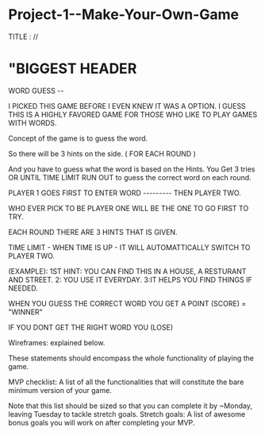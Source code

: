 # Project-1--Make-Your-Own-Game
TITLE : // <H1>"BIGGEST HEADER</H1>

<!-- Overview: a summary of the project, including why you picked the game you picked to build --> WORD GUESS -- 
I PICKED THIS GAME BEFORE I EVEN KNEW IT WAS A OPTION. I GUESS THIS IS A HIGHLY FAVORED GAME FOR THOSE WHO LIKE TO PLAY GAMES WITH WORDS.

Concept of the game is to guess the word.

So there will be 3 hints on the side. ( FOR EACH ROUND )

And you have to guess what the word is based on the Hints. 
You Get 3 tries OR UNTIL TIME LIMIT RUN OUT to guess the correct word on each round. 

PLAYER 1 GOES FIRST TO ENTER WORD --------- THEN PLAYER TWO.

 WHO EVER PICK TO BE PLAYER ONE WILL BE THE ONE TO GO FIRST TO TRY. 

 EACH ROUND THERE ARE 3 HINTS THAT IS GIVEN. 

 TIME LIMIT - WHEN TIME IS UP - IT WILL AUTOMATTICALLY SWITCH TO PLAYER TWO.

 (EXAMPLE): 
1ST HINT: YOU CAN FIND THIS IN A HOUSE, A RESTURANT AND STREET.
2: YOU USE IT EVERYDAY.
3:IT HELPS YOU FIND THINGS IF NEEDED.  

<!-- User stories: a series of statements in the form of "When I {do X}, {Y happens}."   -->

WHEN YOU GUESS THE CORRECT WORD YOU GET A POINT (SCORE) = "WINNER"

 IF YOU DONT GET THE RIGHT WORD YOU (LOSE)
<!-- Game rules: explain how the game is played, how the player scores, and how they player can reach the win and lose states. -->

Wireframes: explained below.


These statements should encompass the whole functionality of playing the game.

MVP checklist: A list of all the functionalities that will constitute the bare minimum version of your game. 

Note that this list should be sized so that you can complete it by ~Monday, leaving Tuesday to tackle stretch goals.
Stretch goals: A list of awesome bonus goals you will work on after completing your MVP.
